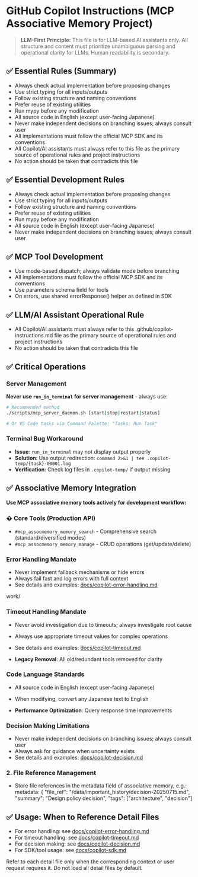 

# GitHub Copilot Instructions (MCP Associative Memory Project)

> **LLM-First Principle:**
> This file is for LLM-based AI assistants only. All structure and content must prioritize unambiguous parsing and operational clarity for LLMs. Human readability is secondary.



## ✅ Essential Rules (Summary)
- Always check actual implementation before proposing changes
- Use strict typing for all inputs/outputs
- Follow existing structure and naming conventions
- Prefer reuse of existing utilities
- Run mypy before any modification
- All source code in English (except user-facing Japanese)
- Never make independent decisions on branching issues; always consult user
- All implementations must follow the official MCP SDK and its conventions
- All Copilot/AI assistants must always refer to this file as the primary source of operational rules and project instructions
- No action should be taken that contradicts this file


## ✅ Essential Development Rules
- Always check actual implementation before proposing changes
- Use strict typing for all inputs/outputs
- Follow existing structure and naming conventions
- Prefer reuse of existing utilities
- Run mypy before any modification
- All source code in English (except user-facing Japanese)
- Never make independent decisions on branching issues; always consult user

## ✅ MCP Tool Development
- Use mode-based dispatch; always validate mode before branching
- All implementations must follow the official MCP SDK and its conventions
- Use parameters schema field for tools
- On errors, use shared errorResponse() helper as defined in SDK

## ✅ LLM/AI Assistant Operational Rule
- All Copilot/AI assistants must always refer to this .github/copilot-instructions.md file as the primary source of operational rules and project instructions
- No action should be taken that contradicts this file

## ✅ Critical Operations

### Server Management
**Never use `run_in_terminal` for server management** - always use:
```bash
# Recommended method
./scripts/mcp_server_daemon.sh [start|stop|restart|status]

# Or VS Code tasks via Command Palette: "Tasks: Run Task"
```

### Terminal Bug Workaround
- **Issue**: `run_in_terminal` may not display output properly
- **Solution**: Use output redirection: `command 2>&1 | tee .copilot-temp/{task}-00001.log`
- **Verification**: Check log files in `.copilot-temp/` if output missing

## ✅ Associative Memory Integration

**Use MCP associative memory tools actively for development workflow:**

### � **Core Tools (Production API)**
- `#mcp_assocmemory_memory_search` - Comprehensive search (standard/diversified modes)
- `#mcp_assocmemory_memory_manage` - CRUD operations (get/update/delete)

### Error Handling Mandate
- Never implement fallback mechanisms or hide errors
- Always fail fast and log errors with full context
- See details and examples: [docs/copilot-error-handling.md](../docs/copilot-error-handling.md)

work/

### Timeout Handling Mandate
- Never avoid investigation due to timeouts; always investigate root cause
- Always use appropriate timeout values for complex operations
- See details and examples: [docs/copilot-timeout.md](../docs/copilot-timeout.md)

- **Legacy Removal**: All old/redundant tools removed for clarity

### Code Language Standards
- All source code in English (except user-facing Japanese)
- When modifying, convert any Japanese text to English

- **Performance Optimization**: Query response time improvements

### Decision Making Limitations
- Never make independent decisions on branching issues; always consult user
- Always ask for guidance when uncertainty exists
- See details and examples: [docs/copilot-decision.md](../docs/copilot-decision.md)

### 2. File Reference Management
- Store file references in the metadata field of associative memory, e.g.:
  metadata: {
    "file_ref": "/data/important_history/decision-20250715.md",
    "summary": "Design policy decision",
    "tags": ["architecture", "decision"]

## ✅ Usage: When to Reference Detail Files

- For error handling: see [docs/copilot-error-handling.md](../docs/copilot-error-handling.md)
- For timeout handling: see [docs/copilot-timeout.md](../docs/copilot-timeout.md)
- For decision making: see [docs/copilot-decision.md](../docs/copilot-decision.md)
- For SDK/tool usage: see [docs/copilot-sdk.md](../docs/copilot-sdk.md)

Refer to each detail file only when the corresponding context or user request requires it. Do not load all detail files by default.


